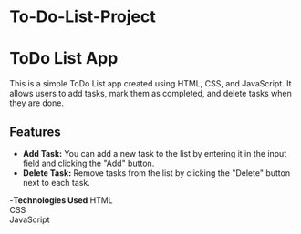 # To-Do-List-Project
# ToDo List App

This is a simple ToDo List app created using HTML, CSS, and JavaScript. It allows users to add tasks, mark them as completed, and delete tasks when they are done.

## Features

- **Add Task:** You can add a new task to the list by entering it in the input field and clicking the "Add" button.
- **Delete Task:** Remove tasks from the list by clicking the "Delete" button next to each task.

-<b>Technologies Used</b>
HTML
<br>
CSS
<br>
JavaScript
